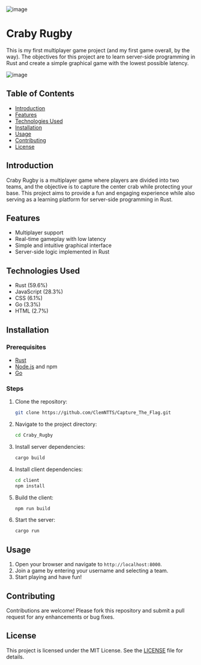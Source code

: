 ![image](https://github.com/user-attachments/assets/82701452-baf2-4309-b582-1cc76c84c0df)


# Craby Rugby
This is my first multiplayer game project (and my first game overall, by the way). The objectives for this project are to learn server-side programming in Rust and create a simple graphical game with the lowest possible latency.

![image](https://github.com/user-attachments/assets/75894652-f114-49a5-add5-4b0b6c29886c)

## Table of Contents
- [Introduction](#introduction)
- [Features](#features)
- [Technologies Used](#technologies-used)
- [Installation](#installation)
- [Usage](#usage)
- [Contributing](#contributing)
- [License](#license)

## Introduction
Craby Rugby is a multiplayer game where players are divided into two teams, and the objective is to capture the center crab while protecting your base. This project aims to provide a fun and engaging experience while also serving as a learning platform for server-side programming in Rust.

## Features
- Multiplayer support
- Real-time gameplay with low latency
- Simple and intuitive graphical interface
- Server-side logic implemented in Rust

## Technologies Used
- Rust (59.6%)
- JavaScript (28.3%)
- CSS (6.1%)
- Go (3.3%)
- HTML (2.7%)

## Installation

### Prerequisites
- [Rust](https://www.rust-lang.org/tools/install)
- [Node.js](https://nodejs.org/) and npm
- [Go](https://golang.org/doc/install)

### Steps
1. Clone the repository:
    ```sh
    git clone https://github.com/ClemNTTS/Capture_The_Flag.git
    ```
2. Navigate to the project directory:
    ```sh
    cd Craby_Rugby
    ```
3. Install server dependencies:
    ```sh
    cargo build
    ```
4. Install client dependencies:
    ```sh
    cd client
    npm install
    ```
5. Build the client:
    ```sh
    npm run build
    ```
6. Start the server:
    ```sh
    cargo run
    ```

## Usage
1. Open your browser and navigate to `http://localhost:8000`.
2. Join a game by entering your username and selecting a team.
3. Start playing and have fun!

## Contributing
Contributions are welcome! Please fork this repository and submit a pull request for any enhancements or bug fixes.

## License
This project is licensed under the MIT License. See the [LICENSE](LICENSE) file for details.
